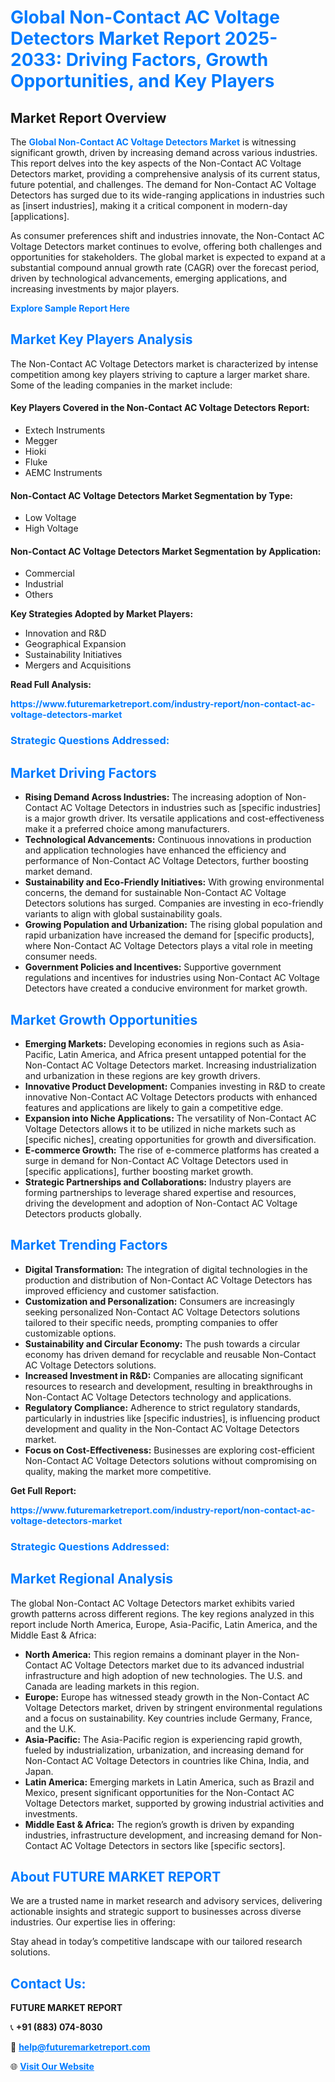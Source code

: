 <h1 style="color: #007BFF;">Global Non-Contact AC Voltage Detectors Market Report 2025-2033: Driving Factors, Growth Opportunities, and Key Players</h1>

<section id="overview">
<h2>Market Report Overview</h2>
<p>The <a href="https://www.futuremarketreport.com/industry-report/non-contact-ac-voltage-detectors-market" style="color: #007BFF; text-decoration: none;"><strong>Global Non-Contact AC Voltage Detectors Market</strong></a> is witnessing significant growth, driven by increasing demand across various industries. This report delves into the key aspects of the Non-Contact AC Voltage Detectors market, providing a comprehensive analysis of its current status, future potential, and challenges. The demand for Non-Contact AC Voltage Detectors has surged due to its wide-ranging applications in industries such as [insert industries], making it a critical component in modern-day [applications].</p>
<p>As consumer preferences shift and industries innovate, the Non-Contact AC Voltage Detectors market continues to evolve, offering both challenges and opportunities for stakeholders. The global market is expected to expand at a substantial compound annual growth rate (CAGR) over the forecast period, driven by technological advancements, emerging applications, and increasing investments by major players.</p>
</section>

<section id="overview">
<p><a href="https://www.futuremarketreport.com/request-sample/reportId=29384" style="color: #007BFF; text-decoration: none;"><strong>Explore Sample Report Here</strong></a></p>
</section>

<section id="key-players">
<h2 style="color: #007BFF;">Market Key Players Analysis</h2>
<p>The Non-Contact AC Voltage Detectors market is characterized by intense competition among key players striving to capture a larger market share. Some of the leading companies in the market include:</p>
<h4>Key Players Covered in the Non-Contact AC Voltage Detectors Report:</h4>
<ul><li>Extech Instruments</li><li>Megger</li><li>Hioki</li><li>Fluke</li><li>AEMC Instruments</li></ul>
<h4>Non-Contact AC Voltage Detectors Market Segmentation by Type:</h4>
<ul><li>Low Voltage</li><li>High Voltage</li></ul>

<h4>Non-Contact AC Voltage Detectors Market Segmentation by Application:</h4>
<ul><li>Commercial</li><li>Industrial</li><li>Others</li></ul>
<p><strong>Key Strategies Adopted by Market Players:</strong></p>
<ul>
<li>Innovation and R&D</li>
<li>Geographical Expansion</li>
<li>Sustainability Initiatives</li>
<li>Mergers and Acquisitions</li>
</ul>
</section>

<section>
<p><strong>Read Full Analysis: </strong></p><a href="https://www.futuremarketreport.com/industry-report/non-contact-ac-voltage-detectors-market" style="color: #007BFF; text-decoration: none;"><strong>https://www.futuremarketreport.com/industry-report/non-contact-ac-voltage-detectors-market</strong></a>
<h3 style="color: #007BFF;">Strategic Questions Addressed:</h3>
</section>

<section id="driving-factors">
<h2 style="color: #007BFF;">Market Driving Factors</h2>
<ul>
<li><strong>Rising Demand Across Industries:</strong> The increasing adoption of Non-Contact AC Voltage Detectors in industries such as [specific industries] is a major growth driver. Its versatile applications and cost-effectiveness make it a preferred choice among manufacturers.</li>
<li><strong>Technological Advancements:</strong> Continuous innovations in production and application technologies have enhanced the efficiency and performance of Non-Contact AC Voltage Detectors, further boosting market demand.</li>
<li><strong>Sustainability and Eco-Friendly Initiatives:</strong> With growing environmental concerns, the demand for sustainable Non-Contact AC Voltage Detectors solutions has surged. Companies are investing in eco-friendly variants to align with global sustainability goals.</li>
<li><strong>Growing Population and Urbanization:</strong> The rising global population and rapid urbanization have increased the demand for [specific products], where Non-Contact AC Voltage Detectors plays a vital role in meeting consumer needs.</li>
<li><strong>Government Policies and Incentives:</strong> Supportive government regulations and incentives for industries using Non-Contact AC Voltage Detectors have created a conducive environment for market growth.</li>
</ul>
</section>

<section id="growth-opportunities">
<h2 style="color: #007BFF;">Market Growth Opportunities</h2>
<ul>
<li><strong>Emerging Markets:</strong> Developing economies in regions such as Asia-Pacific, Latin America, and Africa present untapped potential for the Non-Contact AC Voltage Detectors market. Increasing industrialization and urbanization in these regions are key growth drivers.</li>
<li><strong>Innovative Product Development:</strong> Companies investing in R&D to create innovative Non-Contact AC Voltage Detectors products with enhanced features and applications are likely to gain a competitive edge.</li>
<li><strong>Expansion into Niche Applications:</strong> The versatility of Non-Contact AC Voltage Detectors allows it to be utilized in niche markets such as [specific niches], creating opportunities for growth and diversification.</li>
<li><strong>E-commerce Growth:</strong> The rise of e-commerce platforms has created a surge in demand for Non-Contact AC Voltage Detectors used in [specific applications], further boosting market growth.</li>
<li><strong>Strategic Partnerships and Collaborations:</strong> Industry players are forming partnerships to leverage shared expertise and resources, driving the development and adoption of Non-Contact AC Voltage Detectors products globally.</li>
</ul>
</section>

<section id="trending-factors">
<h2 style="color: #007BFF;">Market Trending Factors</h2>
<ul>
<li><strong>Digital Transformation:</strong> The integration of digital technologies in the production and distribution of Non-Contact AC Voltage Detectors has improved efficiency and customer satisfaction.</li>
<li><strong>Customization and Personalization:</strong> Consumers are increasingly seeking personalized Non-Contact AC Voltage Detectors solutions tailored to their specific needs, prompting companies to offer customizable options.</li>
<li><strong>Sustainability and Circular Economy:</strong> The push towards a circular economy has driven demand for recyclable and reusable Non-Contact AC Voltage Detectors solutions.</li>
<li><strong>Increased Investment in R&D:</strong> Companies are allocating significant resources to research and development, resulting in breakthroughs in Non-Contact AC Voltage Detectors technology and applications.</li>
<li><strong>Regulatory Compliance:</strong> Adherence to strict regulatory standards, particularly in industries like [specific industries], is influencing product development and quality in the Non-Contact AC Voltage Detectors market.</li>
<li><strong>Focus on Cost-Effectiveness:</strong> Businesses are exploring cost-efficient Non-Contact AC Voltage Detectors solutions without compromising on quality, making the market more competitive.</li>
</ul>
</section>

<section>
<p><strong>Get Full Report: </strong></p><a href="https://www.futuremarketreport.com/industry-report/non-contact-ac-voltage-detectors-market" style="color: #007BFF; text-decoration: none;"><strong>https://www.futuremarketreport.com/industry-report/non-contact-ac-voltage-detectors-market</strong></a>
<h3 style="color: #007BFF;">Strategic Questions Addressed:</h3>
</section>


<section id="regional-analysis">
<h2 style="color: #007BFF;">Market Regional Analysis</h2>
<p>The global Non-Contact AC Voltage Detectors market exhibits varied growth patterns across different regions. The key regions analyzed in this report include North America, Europe, Asia-Pacific, Latin America, and the Middle East & Africa:</p>
<ul>
<li><strong>North America:</strong> This region remains a dominant player in the Non-Contact AC Voltage Detectors market due to its advanced industrial infrastructure and high adoption of new technologies. The U.S. and Canada are leading markets in this region.</li>
<li><strong>Europe:</strong> Europe has witnessed steady growth in the Non-Contact AC Voltage Detectors market, driven by stringent environmental regulations and a focus on sustainability. Key countries include Germany, France, and the U.K.</li>
<li><strong>Asia-Pacific:</strong> The Asia-Pacific region is experiencing rapid growth, fueled by industrialization, urbanization, and increasing demand for Non-Contact AC Voltage Detectors in countries like China, India, and Japan.</li>
<li><strong>Latin America:</strong> Emerging markets in Latin America, such as Brazil and Mexico, present significant opportunities for the Non-Contact AC Voltage Detectors market, supported by growing industrial activities and investments.</li>
<li><strong>Middle East & Africa:</strong> The region’s growth is driven by expanding industries, infrastructure development, and increasing demand for Non-Contact AC Voltage Detectors in sectors like [specific sectors].</li>
</ul>
</section>

<footer>
<h2 style="color: #007BFF;">About FUTURE MARKET REPORT</h2>
<p>We are a trusted name in market research and advisory services, delivering actionable insights and strategic support to businesses across diverse industries. Our expertise lies in offering:</p>

<p>Stay ahead in today’s competitive landscape with our tailored research solutions.</p>

<h2 style="color: #007BFF;">Contact Us:</h2>
<p><strong>FUTURE MARKET REPORT</strong></p>
<p>📞 <strong>+91 (883) 074-8030</strong></p>
<p>📧 <strong><a href="mailto:help@futuremarketreport.com" style="color: #007BFF;">help@futuremarketreport.com</a></strong></p>
<p>🌐 <strong><a href="https://www.futuremarketreport.com/" style="color: #007BFF;">Visit Our Website</a></strong></p>
</footer>